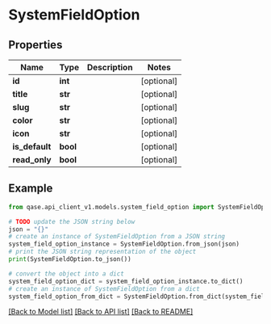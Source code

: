 # SystemFieldOption


## Properties

Name | Type | Description | Notes
------------ | ------------- | ------------- | -------------
**id** | **int** |  | [optional] 
**title** | **str** |  | [optional] 
**slug** | **str** |  | [optional] 
**color** | **str** |  | [optional] 
**icon** | **str** |  | [optional] 
**is_default** | **bool** |  | [optional] 
**read_only** | **bool** |  | [optional] 

## Example

```python
from qase.api_client_v1.models.system_field_option import SystemFieldOption

# TODO update the JSON string below
json = "{}"
# create an instance of SystemFieldOption from a JSON string
system_field_option_instance = SystemFieldOption.from_json(json)
# print the JSON string representation of the object
print(SystemFieldOption.to_json())

# convert the object into a dict
system_field_option_dict = system_field_option_instance.to_dict()
# create an instance of SystemFieldOption from a dict
system_field_option_from_dict = SystemFieldOption.from_dict(system_field_option_dict)
```
[[Back to Model list]](../README.md#documentation-for-models) [[Back to API list]](../README.md#documentation-for-api-endpoints) [[Back to README]](../README.md)



